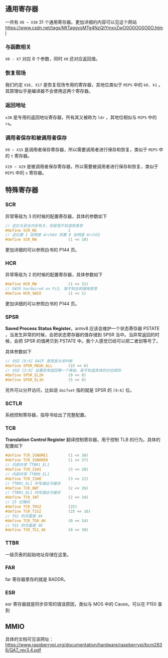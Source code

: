  ## 通用寄存器

一共有 `X0 ~ X30` 31 个通用寄存器。更加详细的内容可以见这个网站 https://www.csdn.net/tags/MtTaggysMTg4NzQtYmxvZwO0O0OO0O0O.html

### 与函数相关

`X0 - X7` 对应 8 个参数，同时 `X0` 还对应返回值。

### 恢复现场

我们约定 `X16, X17` 是恢复现场专用的寄存器，其地位类似于 `MIPS` 中的 `k0, k1` 。其原理似乎是编译器不会使用这两个寄存器。

### 返回地址

`x30` 是专用的返回地址寄存器，所有其又被称为 `ldr` ，其地位相似与 `MIPS` 中的 `ra`。

### 调用者保存和被调用者保存

`X9 ~ X15` 是调用者保存寄存器，所以需要调用者进行保存和恢复，类似于 `MIPS` 中的 `t` 寄存器。

`X19 ~ X29` 是被调用者保存寄存器，所以需要被调用者进行保存和恢复，类似于 `MIPS` 中的 `s` 寄存器。

## 特殊寄存器

### SCR

异常等级为 3 的时候的配置寄存器，具体的参数如下

```c
// 这位与安全内存有关，但是我不知道啥意思
#define SCR_NS              1
// 这位置 1 说明是 Arch64 而置 0 说明是 Arch32
#define SCR_RW              (1 << 10)
```

更加详细的可以参照白书的 P144 页。

### HCR

异常等级为 2 的时候的配置寄存器，具体参数如下

```c
#define HCR_RW              (1 << 31)
// SWIO hardwired on Pi3, 我不知达到哦啥意思
#define HCR_SWIO            (1 << 1)
```

更加详细的可以参照白书的 P144 页。

### SPSR

**Saved Process Status Register**。armv8 应该会维护一个状态寄存器 PSTATE ，当发生异常的时候，会把状态寄存器的值存储到 SPSR 当中。当异常返回的时候，会把 SPSR 的值拷贝到 PSTATE 中。我个人感觉已经可以把二者划等号了。

具体参数如下

```c
// 对应 [9:6] DAIF 意思是关闭中断
#define SPSR_MASK_ALL       (15 << 6)
// 对应 [3:0] 设置异常返回哪一个等级，我不知道具体的对应规则
#define SPSR_EL2H           (9 << 0)
#define SPSR_EL1H           (5 << 0)
```

另外可以分开访问，比如说 `daifset` 指的就是 SPSR 的 `[9:6]` 位。

### SCTLR

系统控制寄存器，指导书给出了完整配置。

### TCR

**Translation Control Register** 翻译控制寄存器，用于控制 TLB 的行为。具体的配置如下

```c
#define TCR_IGNORE1         (1 << 38)
#define TCR_IGNORE0         (1 << 37)
// 内部共享 TTBR1_EL1
#define TCR_ISH1            (3 << 28)
// 内部共享 TTBR0_EL1
#define TCR_ISH0            (3 << 12)
// TTBR1_EL1 外写通达可缓存
#define TCR_OWT             (2 << 26)
// TTBR1_EL1 内写通达可缓存
#define TCR_IWT             (2 << 24)
// 25 位掩码
#define TCR_T0SZ            (25)
#define TCR_T1SZ            (25 << 16)
// TG2 的页面是 4K
#define TCR_TG0_4K          (0 << 14)
// TG1 的页面是 4K
#define TCR_TG1_4K          (0 << 30)
```

### TTBR

一级页表的起始地址存储在这里。

### FAR

far 寄存器里存的就是 BADDR。

### ESR 

esr 寄存器就是同步异常的错误原因，类似与 MOS 中的 Cause。可以在 P150 查到

## MMIO

具体的文档可见该网址：https://www.raspberrypi.org/documentation/hardware/raspberrypi/bcm2836/QA7_rev3.4.pdf 
